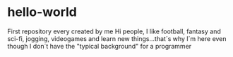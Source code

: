 # hello-world
First repository every created by me
Hi people, I like football, fantasy and sci-fi, jogging, videogames and learn new things...that´s why I´m here even though I don´t have the "typical background" for a programmer
